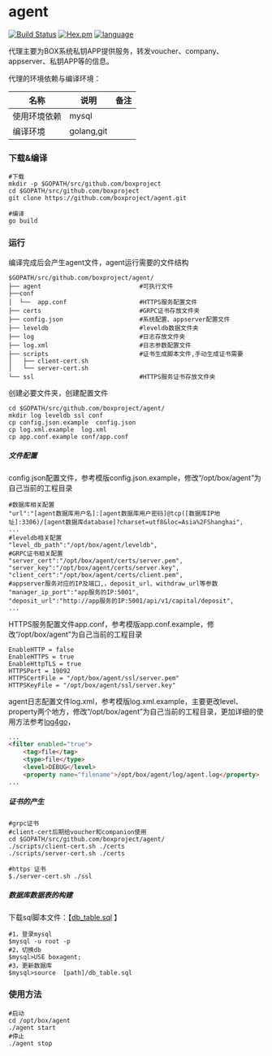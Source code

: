 # agent

[![Build Status](https://travis-ci.org/boxproject/agent.svg?branch=master)](https://travis-ci.org/boxproject/appServerGo) [![Hex.pm](https://img.shields.io/hexpm/l/plug.svg)](https://www.apache.org/licenses/LICENSE-2.0) [![language](https://img.shields.io/badge/golang-%5E1.10-blue.svg)]()

代理主要为BOX系统私钥APP提供服务，转发voucher、company、appserver、私钥APP等的信息。

代理的环境依赖与编译环境：

| 名称         | 说明       | 备注 |
| ------------ | ---------- | ---- |
| 使用环境依赖 | mysql      |      |
| 编译环境     | golang,git |      |



### 下载&编译

```shell
#下载
mkdir -p $GOPATH/src/github.com/boxproject 
cd $GOPATH/src/github.com/boxproject
git clone https://github.com/boxproject/agent.git

#编译
go build
```



### 运行

编译完成后会产生agent文件，agent运行需要的文件结构

```shell
$GOPATH/src/github.com/boxproject/agent/
├── agent							#可执行文件
├──conf
│  └──  app.conf					#HTTPS服务配置文件
├── certs							#GRPC证书存放文件夹
├── config.json						#系统配置、appserver配置文件
├── leveldb							#leveldb数据文件夹
├── log								#日志存放文件夹
├── log.xml							#日志参数配置文件
├── scripts							#证书生成脚本文件,手动生成证书需要
│   ├── client-cert.sh
│   └── server-cert.sh
└── ssl								#HTTPS服务证书存放文件夹
```



创建必要文件夹，创建配置文件

```shell
cd $GOPATH/src/github.com/boxproject/agent/
mkdir log leveldb ssl conf 
cp config.json.example  config.json
cp log.xml.example  log.xml
cp app.conf.example conf/app.conf
```



##### 文件配置

config.json配置文件，参考模版config.json.example，修改“/opt/box/agent”为自己当前的工程目录

```htmp
#数据库相关配置
"url":"[agent数据库用户名]:[agent数据库用户密码]@tcp([数据库IP地址]:3306)/[agent数据库database]?charset=utf8&loc=Asia%2FShanghai",
...
#leveldb相关配置
"level_db_path":"/opt/box/agent/leveldb",
#GRPC证书相关配置
"server_cert":"/opt/box/agent/certs/server.pem",
"server_key":"/opt/box/agent/certs/server.key",
"client_cert":"/opt/box/agent/certs/client.pem",
#appserver服务对应的IP及端口,，deposit_url、withdraw_url等参数
"manager_ip_port":"app服务的IP:5001",  
"deposit_url":"http://app服务的IP:5001/api/v1/capital/deposit",
...
```

HTTPS服务配置文件app.conf，参考模版app.conf.example，修改“/opt/box/agent”为自己当前的工程目录

```shell
EnableHTTP = false
EnableHTTPS = true
EnableHttpTLS = true
HTTPSPort = 19092
HTTPSCertFile = "/opt/box/agent/ssl/server.pem"
HTTPSKeyFile = "/opt/box/agent/ssl/server.key"
```

agent日志配置文件log.xml，参考模版log.xml.example，主要更改level、property两个地方，修改“/opt/box/agent”为自己当前的工程目录，更加详细的使用方法参考[log4go](https://github.com/alecthomas/log4go)，

```html
...
<filter enabled="true">
    <tag>file</tag>
    <type>file</type>
    <level>DEBUG</level>
	<property name="filename">/opt/box/agent/log/agent.log</property>
...
```



##### 证书的产生

```shell
#grpc证书
#client-cert后期给voucher和companion使用
cd $GOPATH/src/github.com/boxproject/agent/
./scripts/client-cert.sh ./certs
./scripts/server-cert.sh ./certs

#https 证书
$./server-cert.sh ./ssl
```



##### 数据库数据表的构建

下载sql脚本文件：【[db_table.sql](https://github.com/boxproject/agent/blob/master/db_table.sql) 】

```shell
#1，登录mysql
$mysql -u root -p 
#2，切换db
$mysql>USE boxagent; 
#3，更新数据库
$mysql>source  [path]/db_table.sql

```



### 使用方法

```shell
#启动
cd /opt/box/agent 
./agent start 
#停止
./agent stop
```


